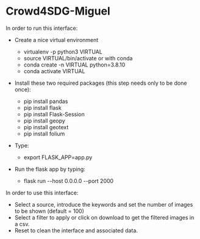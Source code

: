 # Crowd4SDG-Miguel
In order to run this interface:

- Create a nice virtual environment 
   - virtualenv -p python3 VIRTUAL
   - source VIRTUAL/bin/activate
  or with conda
   - conda create -n VIRTUAL python=3.8.10
   - conda activate VIRTUAL

- Install these two required packages (this step needs only to be done once):
   - pip install pandas
   - pip install flask
   - pip install Flask-Session
   - pip install geopy
   - pip install geotext
   - pip install folium
- Type: 
   - export FLASK_APP=app.py
- Run the flask app by typing:
   - flask run --host 0.0.0.0 --port 2000


In order to use this interface:
- Select a source, introduce the keywords and set the number of images to be shown (default = 100)
- Select a filter to apply or click on download to get the filtered images in a csv.
- Reset to clean the interface and associated data.
